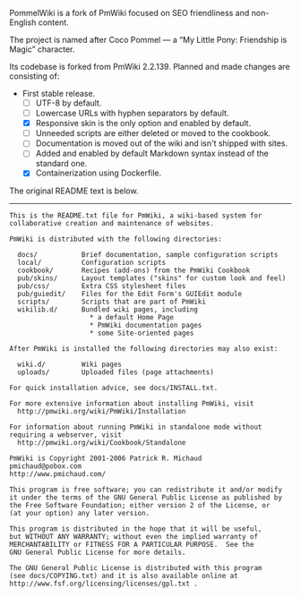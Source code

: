 PommelWiki is a fork of PmWiki focused on SEO friendliness and non-English content.

The project is named after Coco Pommel — a “My Little Pony: Friendship is Magic” character.

Its codebase is forked from PmWiki 2.2.139. Planned and made changes are consisting of:

- First stable release.
  - [ ] UTF-8 by default.
  - [ ] Lowercase URLs with hyphen separators by default.
  - [X] Responsive skin is the only option and enabled by default.
  - [ ] Unneeded scripts are either deleted or moved to the cookbook.
  - [ ] Documentation is moved out of the wiki and isn't shipped with sites.
  - [ ] Added and enabled by default Markdown syntax instead of the standard one.
  - [X] Containerization using Dockerfile.

The original README text is below.

---

```
This is the README.txt file for PmWiki, a wiki-based system for
collaborative creation and maintenance of websites.

PmWiki is distributed with the following directories:

  docs/           Brief documentation, sample configuration scripts
  local/          Configuration scripts
  cookbook/       Recipes (add-ons) from the PmWiki Cookbook
  pub/skins/      Layout templates ("skins" for custom look and feel)
  pub/css/        Extra CSS stylesheet files
  pub/guiedit/    Files for the Edit Form's GUIEdit module
  scripts/        Scripts that are part of PmWiki
  wikilib.d/      Bundled wiki pages, including
                    * a default Home Page
                    * PmWiki documentation pages
                    * some Site-oriented pages

After PmWiki is installed the following directories may also exist:

  wiki.d/         Wiki pages
  uploads/        Uploaded files (page attachments)

For quick installation advice, see docs/INSTALL.txt.

For more extensive information about installing PmWiki, visit
  http://pmwiki.org/wiki/PmWiki/Installation

For information about running PmWiki in standalone mode without
requiring a webserver, visit
  http://pmwiki.org/wiki/Cookbook/Standalone

PmWiki is Copyright 2001-2006 Patrick R. Michaud
pmichaud@pobox.com
http://www.pmichaud.com/

This program is free software; you can redistribute it and/or modify
it under the terms of the GNU General Public License as published by
the Free Software Foundation; either version 2 of the License, or
(at your option) any later version.

This program is distributed in the hope that it will be useful,
but WITHOUT ANY WARRANTY; without even the implied warranty of
MERCHANTABILITY or FITNESS FOR A PARTICULAR PURPOSE.  See the
GNU General Public License for more details.

The GNU General Public License is distributed with this program
(see docs/COPYING.txt) and it is also available online at
http://www.fsf.org/licensing/licenses/gpl.txt .
```
